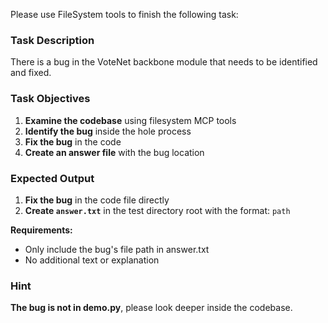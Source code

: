 Please use FileSystem tools to finish the following task:

### Task Description

There is a bug in the VoteNet backbone module that needs to be identified and fixed.

### Task Objectives

1. **Examine the codebase** using filesystem MCP tools
2. **Identify the bug** inside the hole process
3. **Fix the bug** in the code
4. **Create an answer file** with the bug location

### Expected Output

1. **Fix the bug** in the code file directly
2. **Create `answer.txt`** in the test directory root with the format: `path`

**Requirements:**

- Only include the bug's file path in answer.txt
- No additional text or explanation

### Hint

**The bug is not in demo.py**, please look deeper inside the codebase.
